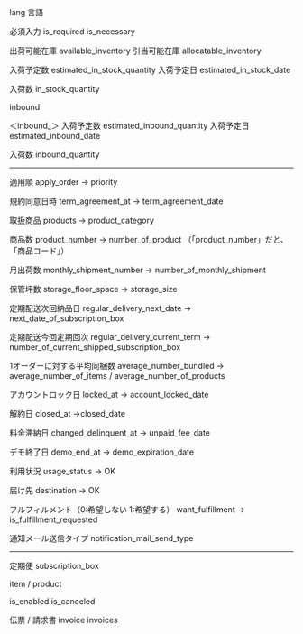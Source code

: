 lang	言語

必須入力
is_required
is_necessary

出荷可能在庫
available_inventory
引当可能在庫
allocatable_inventory


入荷予定数    estimated_in_stock_quantity
入荷予定日    estimated_in_stock_date

入荷数        in_stock_quantity

inbound

＜inbound_＞
入荷予定数    estimated_inbound_quantity
入荷予定日    estimated_inbound_date

入荷数        inbound_quantity




---------------------------------------------------------
適用順
apply_order
 -> priority


規約同意日時
term_agreement_at
 -> term_agreement_date


取扱商品
products
 -> product_category


商品数
product_number
 -> number_of_product
（「product_number」だと、「商品コード」）


月出荷数
monthly_shipment_number
 -> number_of_monthly_shipment


保管坪数
storage_floor_space
 -> storage_size


定期配送次回納品日
regular_delivery_next_date
 -> next_date_of_subscription_box


定期配送今回定期回次
regular_delivery_current_term
 -> number_of_current_shipped_subscription_box


1オーダーに対する平均同梱数
average_number_bundled
 -> average_number_of_items / average_number_of_products


アカウントロック日
locked_at
 -> account_locked_date


解約日
closed_at
 ->closed_date


料金滞納日
changed_delinquent_at
 -> unpaid_fee_date


デモ終了日
demo_end_at
 -> demo_expiration_date


利用状況
usage_status
 -> OK


届け先
destination
 -> OK


フルフィルメント（0:希望しない 1:希望する）
want_fulfillment
 -> is_fulfillment_requested


通知メール送信タイプ
notification_mail_send_type


______

定期便
subscription_box


item / product



is_enabled
is_canceled

伝票 / 請求書
invoice
invoices




